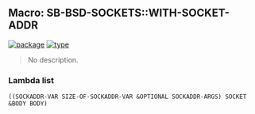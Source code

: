 ## Macro: SB-BSD-SOCKETS::WITH-SOCKET-ADDR
[![package](https://img.shields.io/badge/Package-SB--BSD--SOCKETS-5f9ea0.svg?style=social&colorA=999999)](../) [![type](https://img.shields.io/badge/Type-Macro-5f9ea0.svg?style=social&colorA=999999)](../#macro) 

> No description.

### Lambda list
```
((SOCKADDR-VAR SIZE-OF-SOCKADDR-VAR &OPTIONAL SOCKADDR-ARGS) SOCKET &BODY BODY)
```
